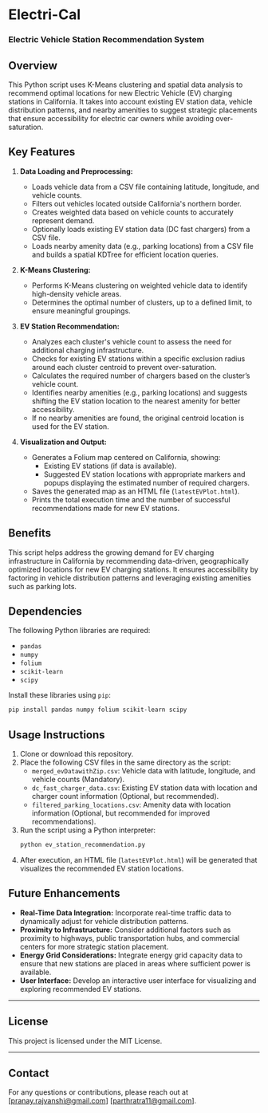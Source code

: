 # Electri-Cal 
### Electric Vehicle Station Recommendation System

## Overview
This Python script uses K-Means clustering and spatial data analysis to recommend optimal locations for new Electric Vehicle (EV) charging stations in California. It takes into account existing EV station data, vehicle distribution patterns, and nearby amenities to suggest strategic placements that ensure accessibility for electric car owners while avoiding over-saturation.

## Key Features
1. **Data Loading and Preprocessing:**
   - Loads vehicle data from a CSV file containing latitude, longitude, and vehicle counts.
   - Filters out vehicles located outside California's northern border.
   - Creates weighted data based on vehicle counts to accurately represent demand.
   - Optionally loads existing EV station data (DC fast chargers) from a CSV file.
   - Loads nearby amenity data (e.g., parking locations) from a CSV file and builds a spatial KDTree for efficient location queries.

2. **K-Means Clustering:**
   - Performs K-Means clustering on weighted vehicle data to identify high-density vehicle areas.
   - Determines the optimal number of clusters, up to a defined limit, to ensure meaningful groupings.
   
3. **EV Station Recommendation:**
   - Analyzes each cluster's vehicle count to assess the need for additional charging infrastructure.
   - Checks for existing EV stations within a specific exclusion radius around each cluster centroid to prevent over-saturation.
   - Calculates the required number of chargers based on the cluster’s vehicle count.
   - Identifies nearby amenities (e.g., parking locations) and suggests shifting the EV station location to the nearest amenity for better accessibility.
   - If no nearby amenities are found, the original centroid location is used for the EV station.

4. **Visualization and Output:**
   - Generates a Folium map centered on California, showing:
     - Existing EV stations (if data is available).
     - Suggested EV station locations with appropriate markers and popups displaying the estimated number of required chargers.
   - Saves the generated map as an HTML file (`latestEVPlot.html`).
   - Prints the total execution time and the number of successful recommendations made for new EV stations.

## Benefits
This script helps address the growing demand for EV charging infrastructure in California by recommending data-driven, geographically optimized locations for new EV charging stations. It ensures accessibility by factoring in vehicle distribution patterns and leveraging existing amenities such as parking lots.

## Dependencies
The following Python libraries are required:
- `pandas`
- `numpy`
- `folium`
- `scikit-learn`
- `scipy`

Install these libraries using `pip`:
```bash
pip install pandas numpy folium scikit-learn scipy
```

## Usage Instructions
1. Clone or download this repository.
2. Place the following CSV files in the same directory as the script:
   - `merged_evDatawithZip.csv`: Vehicle data with latitude, longitude, and vehicle counts (Mandatory).
   - `dc_fast_charger_data.csv`: Existing EV station data with location and charger count information (Optional, but recommended).
   - `filtered_parking_locations.csv`: Amenity data with location information (Optional, but recommended for improved recommendations).
3. Run the script using a Python interpreter:
   ```bash
   python ev_station_recommendation.py
   ```
4. After execution, an HTML file (`latestEVPlot.html`) will be generated that visualizes the recommended EV station locations.

## Future Enhancements
- **Real-Time Data Integration:** Incorporate real-time traffic data to dynamically adjust for vehicle distribution patterns.
- **Proximity to Infrastructure:** Consider additional factors such as proximity to highways, public transportation hubs, and commercial centers for more strategic station placement.
- **Energy Grid Considerations:** Integrate energy grid capacity data to ensure that new stations are placed in areas where sufficient power is available.
- **User Interface:** Develop an interactive user interface for visualizing and exploring recommended EV stations.

---

## License
This project is licensed under the MIT License.

---

## Contact
For any questions or contributions, please reach out at [pranay.rajvanshi@gmail.com] [parthratra11@gmail.com].

